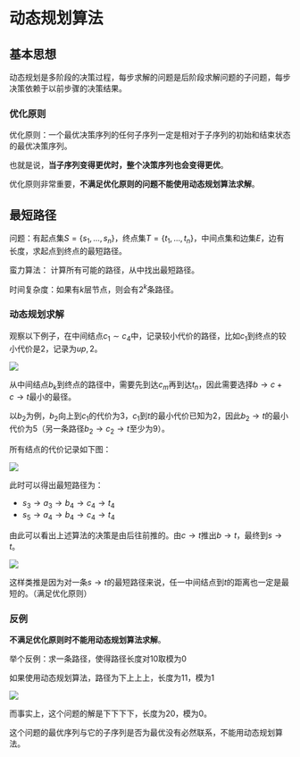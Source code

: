 # 动态规划算法

## 基本思想

动态规划是多阶段的决策过程，每步求解的问题是后阶段求解问题的子问题，每步决策依赖于以前步骤的决策结果。

### 优化原则

优化原则：一个最优决策序列的任何子序列一定是相对于子序列的初始和结束状态的最优决策序列。

也就是说，**当子序列变得更优时，整个决策序列也会变得更优**。

优化原则非常重要，**不满足优化原则的问题不能使用动态规划算法求解**。

## 最短路径

问题：有起点集$S=\{s_1,\dots,s_n\}$，终点集$T=\{t_1,\dots,t_n\}$，中间点集和边集$E$，边有长度，求起点到终点的最短路径。

蛮力算法： 计算所有可能的路径，从中找出最短路径。

时间复杂度：如果有$k$层节点，则会有$2^k$条路径。

### 动态规划求解

观察以下例子，在中间结点$c_1 \sim c_4$中，记录较小代价的路径，比如$c_1$到终点的较小代价是2，记录为$up,2$。

![](http://rt9iekfji.hn-bkt.clouddn.com/008i3skNgy1gu3v5pmpt7j60b007kjrw02.jpg)

从中间结点$b_k$到终点的路径中，需要先到达$c_m$再到达$t_n$，因此需要选择$b\to c + c\to t$最小的最径。

以$b_2$为例，$b_2$向上到$c_1$的代价为3，$c_1$到$t$的最小代价已知为2，因此$b_2 \to t$的最小代价为5（另一条路径$b_2 \to c_2 \to t$至少为9）。

所有结点的代价记录如下图：

![](http://rt9iekfji.hn-bkt.clouddn.com/008i3skNgy1gu3vi6ihcqj60bd0943zb02.jpg)

此时可以得出最短路径为：

* $s_3 \to a_3 \to b_4 \to c_4 \to t_4$
* $s_5 \to a_4 \to b_4 \to c_4 \to t_4$

由此可以看出上述算法的决策是由后往前推的。由$c \to t$推出$b \to t$，最终到$s\to t$。

![](http://rt9iekfji.hn-bkt.clouddn.com/008i3skNgy1gu4rdc70ddj60co052t8r02.jpg)

这样类推是因为对一条$s\to t$的最短路径来说，任一中间结点到$t$的距离也一定是最短的。（满足优化原则）

### 反例

**不满足优化原则时不能用动态规划算法求解**。

举个反例：求一条路径，使得路径长度对10取模为0

如果使用动态规划算法，路径为下上上上，长度为11，模为1

![](http://rt9iekfji.hn-bkt.clouddn.com/008i3skNgy1gu4sn1b0qrj60de02d74b02.jpg)

而事实上，这个问题的解是下下下下，长度为20，模为0。

这个问题的最优序列与它的子序列是否为最优没有必然联系，不能用动态规划算法。
